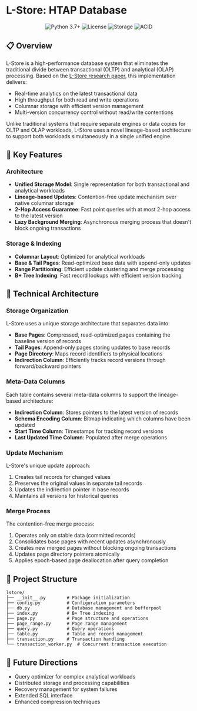 # L-Store: HTAP Database

<div align="center">
  <img src="https://img.shields.io/badge/python-3.7%2B-blue" alt="Python 3.7+">
  <img src="https://img.shields.io/badge/license-Apache%202.0-green" alt="License">
  <img src="https://img.shields.io/badge/storage-column--oriented-orange" alt="Storage">
  <img src="https://img.shields.io/badge/transactions-ACID-red" alt="ACID">
</div>

## 📋 Overview

L-Store is a high-performance database system that eliminates the traditional divide between transactional (OLTP) and analytical (OLAP) processing. Based on the [L-Store research paper](https://arxiv.org/pdf/1601.04084), this implementation delivers:

- Real-time analytics on the latest transactional data
- High throughput for both read and write operations
- Columnar storage with efficient version management
- Multi-version concurrency control without read/write contentions

Unlike traditional systems that require separate engines or data copies for OLTP and OLAP workloads, L-Store uses a novel lineage-based architecture to support both workloads simultaneously in a single unified engine.

## 🚀 Key Features

### Architecture

- **Unified Storage Model**: Single representation for both transactional and analytical workloads
- **Lineage-based Updates**: Contention-free update mechanism over native columnar storage
- **2-Hop Access Guarantee**: Fast point queries with at most 2-hop access to the latest version
- **Lazy Background Merging**: Asynchronous merging process that doesn't block ongoing transactions

### Storage & Indexing

- **Columnar Layout**: Optimized for analytical workloads
- **Base & Tail Pages**: Read-optimized base data with append-only updates
- **Range Partitioning**: Efficient update clustering and merge processing
- **B+ Tree Indexing**: Fast record lookups with efficient version tracking

## 📐 Technical Architecture

### Storage Organization

L-Store uses a unique storage architecture that separates data into:

- **Base Pages**: Compressed, read-optimized pages containing the baseline version of records
- **Tail Pages**: Append-only pages storing updates to base records
- **Page Directory**: Maps record identifiers to physical locations
- **Indirection Column**: Efficiently tracks record versions through forward/backward pointers

### Meta-Data Columns

Each table contains several meta-data columns to support the lineage-based architecture:

- **Indirection Column**: Stores pointers to the latest version of records
- **Schema Encoding Column**: Bitmap indicating which columns have been updated
- **Start Time Column**: Timestamps for tracking record versions
- **Last Updated Time Column**: Populated after merge operations

### Update Mechanism

L-Store's unique update approach:

1. Creates tail records for changed values
2. Preserves the original values in separate tail records
3. Updates the indirection pointer in base records
4. Maintains all versions for historical queries

### Merge Process

The contention-free merge process:

1. Operates only on stable data (committed records)
2. Consolidates base pages with recent updates asynchronously
3. Creates new merged pages without blocking ongoing transactions
4. Updates page directory pointers atomically
5. Applies epoch-based page deallocation after query completion

## 📂 Project Structure

```
lstore/
├── __init__.py        # Package initialization
├── config.py          # Configuration parameters
├── db.py              # Database management and bufferpool
├── index.py           # B+ Tree indexing
├── page.py            # Page structure and operations
├── page_range.py      # Page range management
├── query.py           # Query operations
├── table.py           # Table and record management
├── transaction.py     # Transaction handling
└── transaction_worker.py  # Concurrent transaction execution
```

## 🔮 Future Directions

- Query optimizer for complex analytical workloads
- Distributed storage and processing capabilities
- Recovery management for system failures
- Extended SQL interface
- Enhanced compression techniques
